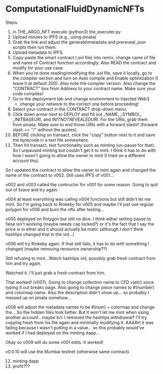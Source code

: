 # ComputationalFluidDynamicNFTs
Steps:
   1) in THE\_ARGO\_NFT execute (python3) the\_executer.py
   2) Upload movies to IPFS (e.g., using pinata)
   3) Grab the link and adjust the generate\metadata and prereveal\_json
      scripts then run them.
   4) Upload metadata to IPFS.
   5) Copy-paste the smart contract (.sol file) into remix, change name
      of file and name of Contract function accordingly. Also READ
      the contract and modify for your use case.
   6) When you're done reading/modifying the .sol file, save it locally,
      go to the compiler section and turn on Auto compile and Enable
      optimization (I leave it at default 200). Also note the compiler
      version. Also change the "CONTRACT" box from Address to your contract
      name. Make sure your code compiles!
   7) Go to the deployment tab and change environment to Injected Web3
      - change your network to the correct one before proceeding!
   8) Select your contract in the CONTRACT drop-down menu.
   9) Click down arrow next to DEPLOY and fill out \_NAME, \_SYMBOL,
      _INITBASEURI, and _INITNOTREVEALEDURI_. For the URIs, grab them
      from pinata. Make sure to end those URIs with a forward slash!!
      (forward slash == "/" without the quotes).
  10) BEFORE clicking on transact, click the "copy" button next to it
      and save the bytecode in a text file somewhere.
  11) Then hit transact, test functionality such as minting (un-pause for that).
So I unpaused minting but couldn't get it to mint. I think it has to do with
how I wasn't going to allow the owner to mint (I tried on a different account
tho).

So I updated the contract to allow the owner to mint again and changed
the name of the contract to v002. Still uses IPFS of v001...

v002 and v003 called the contructor for v001 for some reason. Going
to quit out of brave and try again.

v004 at least everything was calling v004 functions but still didn't
let me mint. So I'm going back to Rinkeby for v005 and maybe I'll
just use regular polygon for v006 and burn the nfts after testing...

v005 deployed on Polygon but still no dice. I think either setting
pause to false isn't working (maybe needs cap locked?) or
it's the fact that I say the price is in ether and it should
actually be matic (although I don't think hashlips changed that
in the vid...)

v006 will try Rinkeby again. If that still fails, it has to do
with something I changed (maybe removing renounce ownership??)

Still refusing to mint...Watch hashlips vid, possibly grab fresh
contract from him and try again.

Watched it. I'll just grab a fresh contract from him.

That worked! (v007). Going to change collection name to CFD v(etc)
since typing it out breaks page. Also going to change piece names
to #(number) and colormap name. Also the description didn't show up...
so probably I messed up on pinata somehow...

v008 will adjust the metadata names to be #(num) + colormap and
change the...
So the hidden files look better. But it won't let me mint when
using another account...maybe b/c I removed the hashlips withdrawal?
I'll try copying fresh from his file again and minimally modifying it.
  AAAAH it was failing because I wasn't putting in a value... so this
probably would've worked if I had deployed on the minting dapp...

Okay so v009 will do some v001 edits.
It worked!

v0.0.10 will use the Mumbai testnet (otherwise same contract).


  12) minting dapp
  13) profit???


